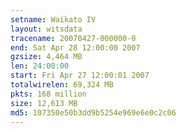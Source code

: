 ```yaml
---
setname: Waikato IV
layout: witsdata
tracename: 20070427-000000-0
end: Sat Apr 28 12:00:00 2007
gzsize: 4,464 MB
len: 24:00:00
start: Fri Apr 27 12:00:01 2007
totalwirelen: 69,324 MB
pkts: 168 million
size: 12,613 MB
md5: 107350e50b3dd9b5254e969e6e0c2c06
---
```

